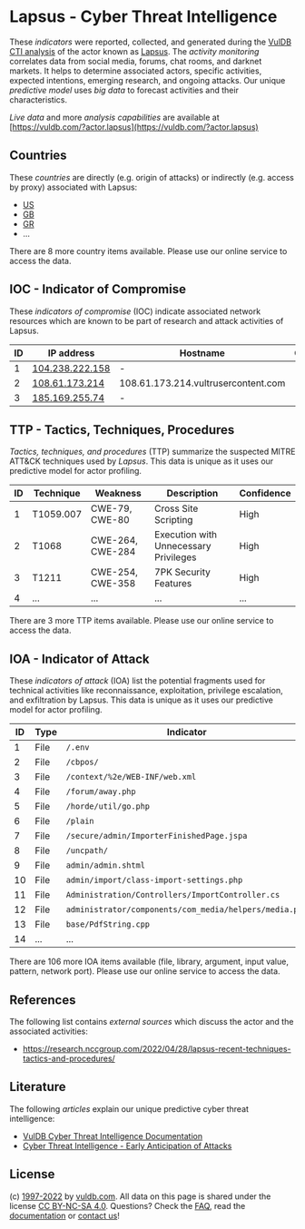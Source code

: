 # Lapsus - Cyber Threat Intelligence

These _indicators_ were reported, collected, and generated during the [VulDB CTI analysis](https://vuldb.com/?kb.cti) of the actor known as [Lapsus](https://vuldb.com/?actor.lapsus). The _activity monitoring_ correlates data from social media, forums, chat rooms, and darknet markets. It helps to determine associated actors, specific activities, expected intentions, emerging research, and ongoing attacks. Our unique _predictive model_ uses _big data_ to forecast activities and their characteristics.

_Live data_ and more _analysis capabilities_ are available at [https://vuldb.com/?actor.lapsus](https://vuldb.com/?actor.lapsus)

## Countries

These _countries_ are directly (e.g. origin of attacks) or indirectly (e.g. access by proxy) associated with Lapsus:

* [US](https://vuldb.com/?country.us)
* [GB](https://vuldb.com/?country.gb)
* [GR](https://vuldb.com/?country.gr)
* ...

There are 8 more country items available. Please use our online service to access the data.

## IOC - Indicator of Compromise

These _indicators of compromise_ (IOC) indicate associated network resources which are known to be part of research and attack activities of Lapsus.

ID | IP address | Hostname | Campaign | Confidence
-- | ---------- | -------- | -------- | ----------
1 | [104.238.222.158](https://vuldb.com/?ip.104.238.222.158) | - | - | High
2 | [108.61.173.214](https://vuldb.com/?ip.108.61.173.214) | 108.61.173.214.vultrusercontent.com | - | High
3 | [185.169.255.74](https://vuldb.com/?ip.185.169.255.74) | - | - | High

## TTP - Tactics, Techniques, Procedures

_Tactics, techniques, and procedures_ (TTP) summarize the suspected MITRE ATT&CK techniques used by _Lapsus_. This data is unique as it uses our predictive model for actor profiling.

ID | Technique | Weakness | Description | Confidence
-- | --------- | -------- | ----------- | ----------
1 | T1059.007 | CWE-79, CWE-80 | Cross Site Scripting | High
2 | T1068 | CWE-264, CWE-284 | Execution with Unnecessary Privileges | High
3 | T1211 | CWE-254, CWE-358 | 7PK Security Features | High
4 | ... | ... | ... | ...

There are 3 more TTP items available. Please use our online service to access the data.

## IOA - Indicator of Attack

These _indicators of attack_ (IOA) list the potential fragments used for technical activities like reconnaissance, exploitation, privilege escalation, and exfiltration by Lapsus. This data is unique as it uses our predictive model for actor profiling.

ID | Type | Indicator | Confidence
-- | ---- | --------- | ----------
1 | File | `/.env` | Low
2 | File | `/cbpos/` | Low
3 | File | `/context/%2e/WEB-INF/web.xml` | High
4 | File | `/forum/away.php` | High
5 | File | `/horde/util/go.php` | High
6 | File | `/plain` | Low
7 | File | `/secure/admin/ImporterFinishedPage.jspa` | High
8 | File | `/uncpath/` | Medium
9 | File | `admin/admin.shtml` | High
10 | File | `admin/import/class-import-settings.php` | High
11 | File | `Administration/Controllers/ImportController.cs` | High
12 | File | `administrator/components/com_media/helpers/media.php` | High
13 | File | `base/PdfString.cpp` | High
14 | ... | ... | ...

There are 106 more IOA items available (file, library, argument, input value, pattern, network port). Please use our online service to access the data.

## References

The following list contains _external sources_ which discuss the actor and the associated activities:

* https://research.nccgroup.com/2022/04/28/lapsus-recent-techniques-tactics-and-procedures/

## Literature

The following _articles_ explain our unique predictive cyber threat intelligence:

* [VulDB Cyber Threat Intelligence Documentation](https://vuldb.com/?kb.cti)
* [Cyber Threat Intelligence - Early Anticipation of Attacks](https://www.scip.ch/en/?labs.20201022)

## License

(c) [1997-2022](https://vuldb.com/?kb.changelog) by [vuldb.com](https://vuldb.com/?kb.about). All data on this page is shared under the license [CC BY-NC-SA 4.0](https://creativecommons.org/licenses/by-nc-sa/4.0/). Questions? Check the [FAQ](https://vuldb.com/?kb.faq), read the [documentation](https://vuldb.com/?kb) or [contact us](https://vuldb.com/?contact)!
